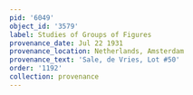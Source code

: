 ```yaml
---
pid: '6049'
object_id: '3579'
label: Studies of Groups of Figures
provenance_date: Jul 22 1931
provenance_location: Netherlands, Amsterdam
provenance_text: 'Sale, de Vries, Lot #50'
order: '1192'
collection: provenance
---
```

